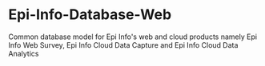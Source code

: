 # Epi-Info-Database-Web
Common database model for Epi Info's web and cloud products namely Epi Info Web Survey, Epi Info Cloud Data Capture and Epi Info Cloud Data Analytics
